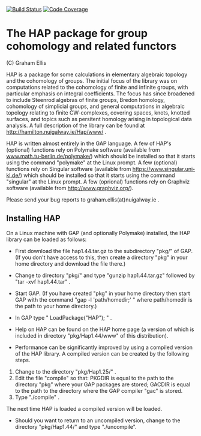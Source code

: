 [![Build Status](https://github.com/gap-packages/hap/workflows/CI/badge.svg?branch=master)](https://github.com/gap-packages/hap/actions?query=workflow%3ACI+branch%3Amaster)
[![Code Coverage](https://codecov.io/github/gap-packages/hap/coverage.svg?branch=master&token=)](https://codecov.io/gh/gap-packages/hap)

# The HAP package for group cohomology and related functors

(C) Graham Ellis

HAP is a package for some calculations in elementary algebraic topology and
the cohomology of groups. The initial focus of the library was on computations 
related to the cohomology of finite and infinite groups, with particular 
emphasis on integral coefficients. The focus has since broadened to include 
Steenrod algebras of finite groups, Bredon homology, cohomology of simplicial 
groups, and general computations in algebraic topology relating to finite 
CW-complexes, covering spaces, knots, knotted surfaces, and topics such as
 persitent homology arising in topological data analysis. A full description 
of the library can be found at http://hamilton.nuigalway.ie/Hap/www/ .

HAP is written almost entirely in the GAP language. A few of HAP's (optional)
functions rely on Polymake software (available from
www.math.tu-berlin.de/polymake/) which should be installed so that it starts
using the command "polymake" at the Linux prompt. A few (optional) 
functions rely on Singular software (available from 
https://www.singular.uni-kl.de/) which should be installed so that it starts 
using the command "singular" at the Linux prompt. A few (oprional) functions
rely on Graphviz software (available from http://www.graphviz.org/).

Please send your bug reports to graham.ellis(at)nuigalway.ie .


## Installing HAP

On a Linux machine with GAP (and optionally Polymake) installed, the HAP
library can be loaded as follows:

* First download the file hap1.44.tar.gz to the subdirectory "pkg/" of GAP. (If
you don't have access to this, then create a directory "pkg" in your home
directory and download the file there.)

* Change to directory "pkg/" and type "gunzip hap1.44.tar.gz" followed by
"tar -xvf hap1.44.tar" .

* Start GAP. (If you have created "pkg" in your home directory then start GAP
with the command "gap -l 'path/homedir;' "   where path/homedir is the path to
your home directory.)

* In GAP type " LoadPackage("HAP"); " .

* Help on HAP can be found on the HAP home page (a version of which is
included in directory "pkg/Hap1.44/www" of this distribution).

* Performance can be significantly improved by using a compiled version of the
HAP library. A compiled version can be created by the following steps.

1. Change to the directory "pkg/Hap1.25/" .
2. Edit the file "compile" so that: PKGDIR is equal to the path to the
directory "pkg" where your GAP packages are stored; GACDIR is equal to the
path to the directory where the GAP compiler "gac" is stored.
3. Type "./compile" .

The next time HAP is loaded a compiled version will be loaded.

* Should you want to return to an uncompiled version, change to the directory
"pkg/Hap1.44/" and type "./uncompile".
